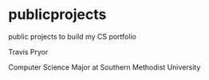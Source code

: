 # publicprojects
public projects to build my CS portfolio


Travis Pryor


Computer Science Major at Southern Methodist University 
